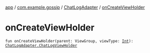 [app](../../index.md) / [com.example.gossip](../index.md) / [ChatLogAdapter](index.md) / [onCreateViewHolder](./on-create-view-holder.md)

# onCreateViewHolder

`fun onCreateViewHolder(parent: ViewGroup, viewType: `[`Int`](https://kotlinlang.org/api/latest/jvm/stdlib/kotlin/-int/index.html)`): `[`ChatLogAdapter.ChatLogViewHolder`](-chat-log-view-holder/index.md)